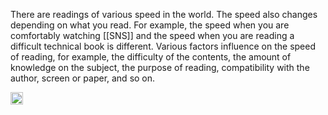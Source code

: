 
There are readings of various speed in the world. The speed also changes depending on what you read. For example, the speed when you are comfortably watching [[SNS]] and the speed when you are reading a difficult technical book is different. Various factors influence on the speed of reading, for example, the difficulty of the contents, the amount of knowledge on the subject, the purpose of reading, compatibility with the author, screen or paper, and so on.

<img src='https://scrapbox.io/api/pages/nishio/en/icon' alt='en.icon' height="19.5"/>